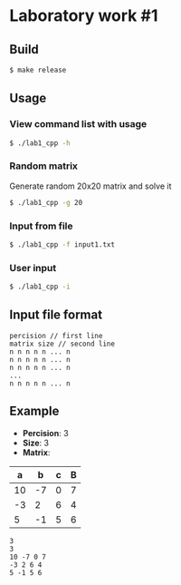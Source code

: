 # Laboratory work #1

## Build

```sh
$ make release
```

## Usage

### View command list with usage

```sh
$ ./lab1_cpp -h
```

### Random matrix

Generate random 20x20 matrix and solve it

```sh
$ ./lab1_cpp -g 20
```
### Input from file

```sh
$ ./lab1_cpp -f input1.txt
```

### User input

```sh
$ ./lab1_cpp -i
```


## Input file format
```
percision // first line
matrix size // second line
n n n n n ... n
n n n n n ... n
n n n n n ... n
...
n n n n n ... n
```

## Example

- **Percision**: 3
- **Size**: 3
- **Matrix**:

| a   | b   | c   | B   |
| --- | --- | --- | --- |
| 10  | -7  | 0   | 7   |
| -3  | 2   | 6   | 4   |
| 5   | -1  | 5   | 6   |


```
3
3
10 -7 0 7
-3 2 6 4
5 -1 5 6
```